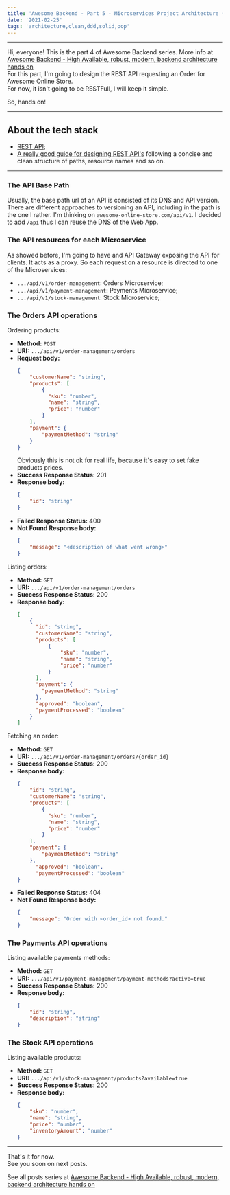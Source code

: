 ```yaml
---
title: 'Awesome Backend - Part 5 - Microservices Project Architecture (DDD/Clean)'
date: '2021-02-25'
tags: 'architecture,clean,ddd,solid,oop'
---
```


---
Hi, everyone!
This is the part 4 of Awesome Backend series.
More info at <a href="../posts/awesome-backend">Awesome Backend - High Available, robust, modern, backend architecture hands on</a>  
For this part, I'm going to design the REST API requesting an Order for Awesome Online Store.  
For now, it isn't going to be RESTFull, I will keep it simple.

So, hands on!

---

## About the tech stack
- [REST API](https://restfulapi.net/);
- [A really good guide for designing REST API's](https://restfulapi.net/resource-naming/) following a concise and clean structure of paths, resource names and so on.

---

### The API Base Path
Usually, the base path url of an API is consisted of its DNS and API version. There are 
different approaches to versioning an API, including in the path is the one I rather.
I'm thinking on `awesome-online-store.com/api/v1`. I decided to add `/api` thus I can reuse the DNS of the Web App.


### The API resources for each Microservice
As showed before, I'm going to have and API Gateway exposing the API for clients.
It acts as a proxy. So each request on a resource is directed to one of the Microservices:
- `.../api/v1/order-management`: Orders Microservice;
- `.../api/v1/payment-management`: Payments Microservice;
- `.../api/v1/stock-management`: Stock Microservice;

### The Orders API operations
Ordering products: 
- **Method:** `POST`
- **URI:** `.../api/v1/order-management/orders`
- **Request body:** 
  ```json
  {
      "customerName": "string",
      "products": [
          {
            "sku": "number",
            "name": "string",
            "price": "number"
          }
      ],
      "payment": {
          "paymentMethod": "string"
      }
  }
  ```
  Obviously this is not ok for real life, because it's easy to set fake products prices.
- **Success Response Status:** 201
- **Response body:** 
  ```json
  {
      "id": "string"
  }
  ```
- **Failed Response Status:** 400
- **Not Found Response body:** 
  ```json
  {
      "message": "<description of what went wrong>"
  }
  ```

Listing orders: 
- **Method:** `GET`
- **URI:** `.../api/v1/order-management/orders`
- **Success Response Status:** 200
- **Response body:** 
  ```json
  [
      {
        "id": "string",
        "customerName": "string",
        "products": [
            {
                "sku": "number",
                "name": "string",
                "price": "number"
            }
        ],
        "payment": {
          "paymentMethod": "string"
        },
        "approved": "boolean",
        "paymentProcessed": "boolean"
      }
  ]
  ```

Fetching an order: 
- **Method:** `GET`
- **URI:** `.../api/v1/order-management/orders/{order_id}`
- **Success Response Status:** 200
- **Response body:** 
  ```json
  {
      "id": "string",
      "customerName": "string",
      "products": [
          {
            "sku": "number",
            "name": "string",
            "price": "number"
          }
      ],
      "payment": {
          "paymentMethod": "string"
      },
        "approved": "boolean",
        "paymentProcessed": "boolean"
  }
  ```
- **Failed Response Status:** 404
- **Not Found Response body:** 
  ```json
  {
      "message": "Order with <order_id> not found."
  }
  ```

### The Payments API operations
Listing available payments methods: 
- **Method:** `GET`
- **URI:** `.../api/v1/payment-management/payment-methods?active=true`
- **Success Response Status:** 200
- **Response body:** 
  ```json
  {
      "id": "string",
      "description": "string"
  }
  ```

### The Stock API operations
Listing available products: 
- **Method:** `GET`
- **URI:** `.../api/v1/stock-management/products?available=true`
- **Success Response Status:** 200
- **Response body:** 
  ```json
  {
      "sku": "number",
      "name": "string",
      "price": "number",
      "inventoryAmount": "number"
  }
  ```


---
That's it for now.  
See you soon on next posts.

See all posts series at <a href="../posts/awesome-backend">Awesome Backend - High Available, robust, modern, backend architecture hands on</a>  
